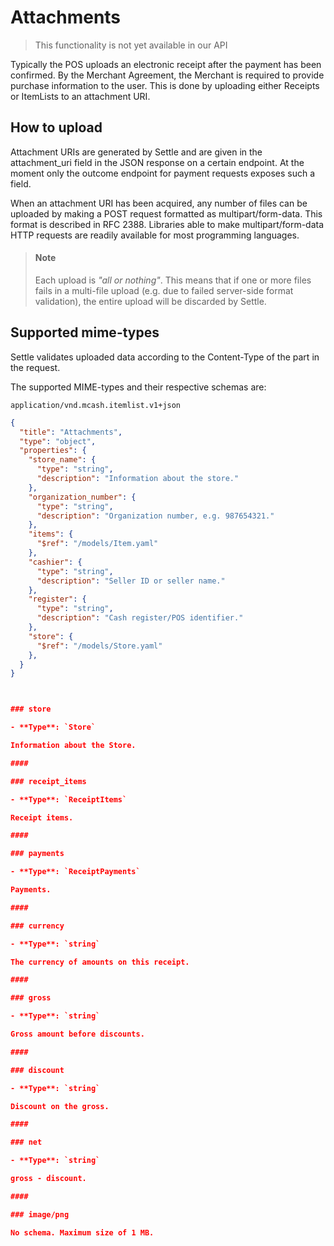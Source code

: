 # Attachments

<!-- theme: warning -->
> This functionality is not yet available in our API

Typically the POS uploads an electronic receipt after the payment has been confirmed.
By the Merchant Agreement, the Merchant is required to provide purchase information to the user. This is done by uploading either Receipts or ItemLists to an attachment URI.

## How to upload

Attachment URIs are generated by Settle and are given in the attachment_uri field in the JSON response on a certain endpoint. At the moment only the outcome endpoint for payment requests exposes such a field.

When an attachment URI has been acquired, any number of files can be uploaded by making a POST request formatted as multipart/form-data. This format is described in RFC 2388. Libraries able to make multipart/form-data HTTP requests are readily available for most programming languages.

> #### Note
>
> Each upload is *"all or nothing"*. This means that if one or more files fails in a multi-file upload (e.g. due to failed server-side format validation), the entire upload will be discarded by Settle.

## Supported mime-types

Settle validates uploaded data according to the Content-Type of the part in the request.

The supported MIME-types and their respective schemas are:

`application/vnd.mcash.itemlist.v1+json`

```json json_schema
{
  "title": "Attachments",
  "type": "object",
  "properties": {
    "store_name": {
      "type": "string",
      "description": "Information about the store."
    },
    "organization_number": {
      "type": "string",
      "description": "Organization number, e.g. 987654321."
    },
    "items": {
      "$ref": "/models/Item.yaml"
    },
    "cashier": {
      "type": "string",
      "description": "Seller ID or seller name."
    },
    "register": {
      "type": "string",
      "description": "Cash register/POS identifier."
    },
    "store": {
      "$ref": "/models/Store.yaml"
    },
  }
}



### store

- **Type**: `Store`

Information about the Store.

####

### receipt_items

- **Type**: `ReceiptItems`

Receipt items.

#### 

### payments

- **Type**: `ReceiptPayments`

Payments.

####

### currency

- **Type**: `string`

The currency of amounts on this receipt.

####

### gross

- **Type**: `string`

Gross amount before discounts.

####

### discount

- **Type**: `string`

Discount on the gross.

####

### net

- **Type**: `string`

gross - discount.

####

### image/png

No schema. Maximum size of 1 MB.